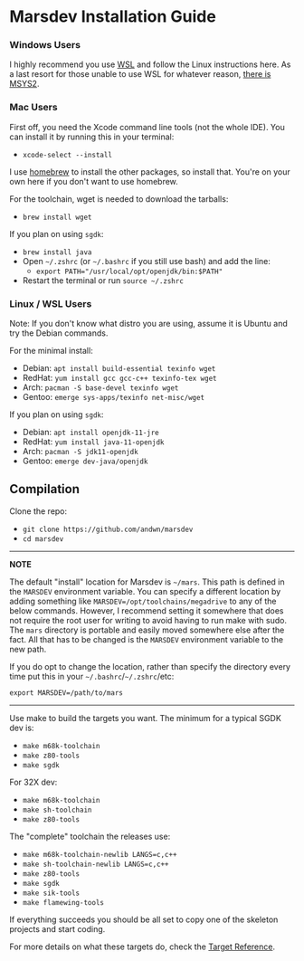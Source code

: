 # Marsdev Installation Guide


### Windows Users

I highly recommend you use [WSL](https://learn.microsoft.com/en-us/windows/wsl/install)
and follow the Linux instructions here.
As a last resort for those unable to use WSL for whatever reason,
[there is MSYS2](install_msys_legacy.md).


### Mac Users

First off, you need the Xcode command line tools (not the whole IDE).
You can install it by running this in your terminal:
 - `xcode-select --install`

I use [homebrew](https://brew.sh/) to install the other packages, so install that.
You're on your own here if you don't want to use homebrew.

For the toolchain, wget is needed to download the tarballs:
 - `brew install wget`

If you plan on using `sgdk`:
 - `brew install java`
 - Open `~/.zshrc` (or `~/.bashrc` if you still use bash) and add the line:
   - `export PATH="/usr/local/opt/openjdk/bin:$PATH"`
 - Restart the terminal or run `source ~/.zshrc`


### Linux / WSL Users

Note: If you don't know what distro you are using, assume it is Ubuntu and try the Debian commands.

For the minimal install:
 * Debian: `apt install build-essential texinfo wget`
 * RedHat: `yum install gcc gcc-c++ texinfo-tex wget`
 * Arch: `pacman -S base-devel texinfo wget`
 * Gentoo: `emerge sys-apps/texinfo net-misc/wget`

If you plan on using `sgdk`:
 * Debian: `apt install openjdk-11-jre`
 * RedHat: `yum install java-11-openjdk`
 * Arch: `pacman -S jdk11-openjdk`
 * Gentoo: `emerge dev-java/openjdk`


## Compilation

Clone the repo:
 - `git clone https://github.com/andwn/marsdev`
 - `cd marsdev`

---
**NOTE**

The default "install" location for Marsdev is `~/mars`. This path is defined in the `MARSDEV` environment variable.
You can specify a different location by adding something like `MARSDEV=/opt/toolchains/megadrive` to any of the below commands.
However, I recommend setting it somewhere that does not require the root user for writing to avoid having to run make with sudo.
The `mars` directory is portable and easily moved somewhere else after the fact.
All that has to be changed is the `MARSDEV` environment variable to the new path.

If you do opt to change the location, rather than specify the directory every time put this in your `~/.bashrc`/`~/.zshrc`/etc:

`export MARSDEV=/path/to/mars`

---

Use make to build the targets you want.
The minimum for a typical SGDK dev is:
 - `make m68k-toolchain`
 - `make z80-tools`
 - `make sgdk`

For 32X dev:
 - `make m68k-toolchain`
 - `make sh-toolchain`
 - `make z80-tools`

The "complete" toolchain the releases use:
 - `make m68k-toolchain-newlib LANGS=c,c++`
 - `make sh-toolchain-newlib LANGS=c,c++`
 - `make z80-tools`
 - `make sgdk`
 - `make sik-tools`
 - `make flamewing-tools`

If everything succeeds you should be all set to copy one of the skeleton projects and start coding.

For more details on what these targets do, check the [Target Reference](targets.md).

